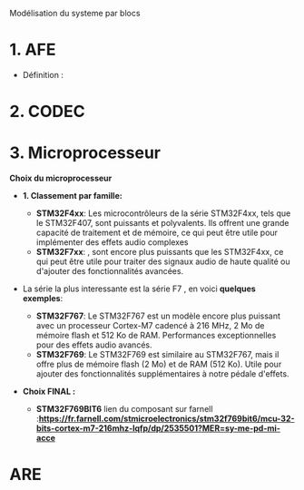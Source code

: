 Modélisation du systeme par blocs

# 1. AFE
- Définition :
  
# 2. CODEC

# 3. Microprocesseur

**Choix du microprocesseur**
  - **1. Classement par famille:**
    - **STM32F4xx**: Les microcontrôleurs de la série STM32F4xx, tels que le STM32F407, sont puissants et polyvalents. Ils offrent une grande capacité de traitement et de mémoire, ce qui peut être utile pour implémenter des effets audio complexes
    - **STM32F7xx**: , sont encore plus puissants que les STM32F4xx, ce qui peut être utile pour traiter des signaux audio de haute qualité ou d'ajouter des fonctionnalités avancées.

  - La série la plus interessante est la série F7 , en voici **quelques exemples**:
    
    - **STM32F767**: Le STM32F767 est un modèle encore plus puissant avec un processeur Cortex-M7 cadencé à 216 MHz, 2 Mo de mémoire flash et 512 Ko de RAM. Performances exceptionnelles pour des effets audio avancés.
    - **STM32F769**: Le STM32F769 est similaire au STM32F767, mais il offre plus de mémoire flash (2 Mo) et de RAM (512 Ko). Utile pour ajouter des fonctionnalités supplémentaires à notre pédale d'effets.

  - **Choix FINAL :**

    - **STM32F769BIT6**
    lien du composant sur farnell :**https://fr.farnell.com/stmicroelectronics/stm32f769bit6/mcu-32-bits-cortex-m7-216mhz-lqfp/dp/2535501?MER=sy-me-pd-mi-acce**

# ARE
